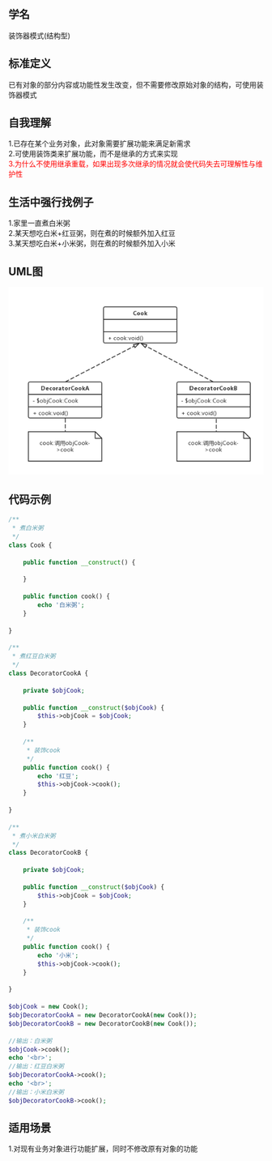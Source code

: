 
## 学名
装饰器模式(结构型)

## 标准定义
已有对象的部分内容或功能性发生改变，但不需要修改原始对象的结构，可使用装饰器模式

## 自我理解
1.已存在某个业务对象，此对象需要扩展功能来满足新需求
<br>
2.可使用装饰类来扩展功能，而不是继承的方式来实现
<br>
<font color='red'>3.为什么不使用继承重载，如果出现多次继承的情况就会使代码失去可理解性与维护性</font>
<br>

## 生活中强行找例子
1.家里一直煮白米粥
<br>
2.某天想吃白米+红豆粥，则在煮的时候额外加入红豆
<br>
3.某天想吃白米+小米粥，则在煮的时候额外加入小米

## UML图
![image](https://github.com/beautymyth/skilltree/blob/master/design%20pattern/images/%E8%A3%85%E9%A5%B0%E5%99%A8%E6%A8%A1%E5%BC%8F.png?raw=true)

## 代码示例
```php
/**
 * 煮白米粥
 */
class Cook {

    public function __construct() {
        
    }

    public function cook() {
        echo '白米粥';
    }

}

/**
 * 煮红豆白米粥
 */
class DecoratorCookA {

    private $objCook;

    public function __construct($objCook) {
        $this->objCook = $objCook;
    }

    /**
     * 装饰cook
     */
    public function cook() {
        echo '红豆';
        $this->objCook->cook();
    }

}

/**
 * 煮小米白米粥
 */
class DecoratorCookB {

    private $objCook;

    public function __construct($objCook) {
        $this->objCook = $objCook;
    }

    /**
     * 装饰cook
     */
    public function cook() {
        echo '小米';
        $this->objCook->cook();
    }

}

$objCook = new Cook();
$objDecoratorCookA = new DecoratorCookA(new Cook());
$objDecoratorCookB = new DecoratorCookB(new Cook());

//输出：白米粥
$objCook->cook();
echo '<br>';
//输出：红豆白米粥
$objDecoratorCookA->cook();
echo '<br>';
//输出：小米白米粥
$objDecoratorCookB->cook();
```

## 适用场景
1.对现有业务对象进行功能扩展，同时不修改原有对象的功能
